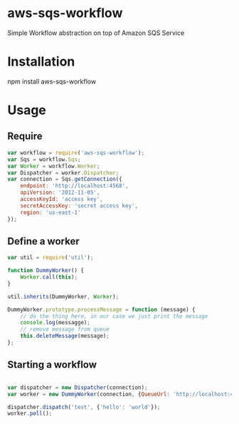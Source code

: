 # aws-sqs-workflow
Simple Workflow abstraction on top of Amazon SQS Service

# Installation
npm install aws-sqs-workflow

# Usage

## Require
```javascript
var workflow = require('aws-sqs-workflow');
var Sqs = workflow.Sqs;
var Worker = workflow.Worker;
var Dispatcher = worker.Dispatcher;
var connection = Sqs.getConnection({
    endpoint: 'http://localhost:4568',
    apiVersion: '2012-11-05',
    accessKeyId: 'access key',
    secretAccessKey: 'secret access key',
    region: 'us-east-1'
});
```

## Define a worker
```javascript
var util = require('util');

function DummyWorker() {
    Worker.call(this);
}

util.inherits(DummyWorker, Worker);

DummyWorker.prototype.processMessage = function (message) {
    // do the thing here, in our case we just print the message
    console.log(messagge);
    // remove message from queue
    this.deleteMessage(message);
};
```

## Starting a workflow

```javascript

var dispatcher = new Dispatcher(connection);
var worker = new DummyWorker(connection, {QueueUrl: 'http://localhost:4568/test'});

dispatcher.dispatch('test', {'hello': 'world'});
worker.poll();
```
